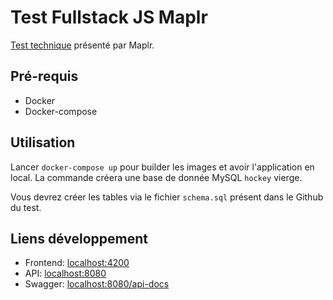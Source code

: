 # Test Fullstack JS Maplr

[Test technique](https://github.com/Maplr-Community/fullstackjs-test-hockey-game) présenté par Maplr.

## Pré-requis

- Docker
- Docker-compose

## Utilisation

Lancer `docker-compose up` pour builder les images et avoir l'application en local. La commande créera une base de donnée MySQL `hockey` vierge.

Vous devrez créer les tables via le fichier `schema.sql` présent dans le Github du test.

## Liens développement

- Frontend: [localhost:4200](http://localhost:4200)
- API: [localhost:8080](http://localhost:8080)
- Swagger: [localhost:8080/api-docs](http://localhost:8080/api-docs)
